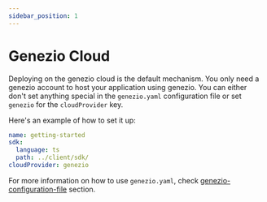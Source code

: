 ```yaml
---
sidebar_position: 1
---
```


# Genezio Cloud

Deploying on the genezio cloud is the default mechanism. You only need a genezio account to host your application using genezio. You can either don't set anything special in the `genezio.yaml` configuration file or set `genezio` for the `cloudProvider` key.

Here's an example of how to set it up:

```yaml
name: getting-started
sdk:
  language: ts
  path: ../client/sdk/
cloudProvider: genezio
```

For more information on how to use `genezio.yaml`, check [genezio-configuration-file](../project-structure/genezio-configuration-file "mention") section.

